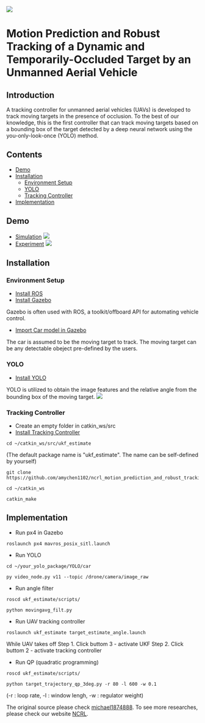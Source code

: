 ![](https://i.imgur.com/ipB5pAy.jpg)
# Motion Prediction and Robust Tracking of a Dynamic and Temporarily-Occluded Target by an Unmanned Aerial Vehicle
## Introduction
A tracking controller for unmanned aerial vehicles (UAVs) is developed to track moving targets in the presence of occlusion. 
To the best of our knowledge, this is the first controller that can track moving targets based on a bounding box of the target detected by a deep neural network using the you-only-look-once (YOLO) method.

## Contents
* [Demo](https://github.com/amychen1102/ncrl_motion_prediction_and_robust_tracking/blob/master/README.md#demo)
* [Installation](https://github.com/amychen1102/ncrl_motion_prediction_and_robust_tracking/blob/master/README.md#installation)
    * [Environment Setup](https://github.com/amychen1102/ncrl_motion_prediction_and_robust_tracking/blob/master/README.md#environment-setup)
    * [YOLO](https://github.com/amychen1102/ncrl_motion_prediction_and_robust_tracking/blob/master/README.md#yolo)
    * [Tracking Controller](https://github.com/amychen1102/ncrl_motion_prediction_and_robust_tracking/blob/master/README.md#tracking-controller)
* [Implementation](https://github.com/amychen1102/ncrl_motion_prediction_and_robust_tracking/blob/master/README.md#implementation)

## Demo
* [Simulation](https://www.youtube.com/watch?v=YJ2ChIldr9A)
![](https://i.imgur.com/gKFvzGC.png)
* [Experiment](https://www.youtube.com/watch?v=qz8sRHEVMaw)
![](https://i.imgur.com/OrliJcH.jpg)



## Installation
### Environment Setup
* [Install ROS](http://wiki.ros.org/ROS/Installation)
* [Install Gazebo](https://dev.px4.io/v1.9.0/en/simulation/ros_interface.html) 

Gazebo is often used with ROS, a toolkit/offboard API for automating vehicle control. 
* [Import Car model in Gazebo](https://github.com/osrf/car_demo)

The car is assumed to be the moving target to track. The moving target can be any detectable obeject pre-defined by the users. 
### YOLO
* [Install YOLO](https://github.com/n8886919/YOLO#Licence-Plate-Detection)

YOLO is utilized to obtain the image features and the relative angle from the bounding box of the moving target.
![](https://i.imgur.com/hAZaUgz.png)
### Tracking Controller
* Create an empty folder in catkin_ws/src
* [Install Tracking Controller](https://github.com/amychen1102/ncrl_motion_prediction_and_robust_tracking)
 ```
cd ~/catkin_ws/src/ukf_estimate
```

(The default package name is "ukf_estimate". The name can be self-defined by yourself)

```
git clone https://github.com/amychen1102/ncrl_motion_prediction_and_robust_tracking.git
```
```
cd ~/catkin_ws
```

```
catkin_make
```
## Implementation
* Run px4 in Gazebo
```
roslaunch px4 mavros_posix_sitl.launch
```
* Run YOLO
```
cd ~/your_yolo_package/YOLO/car 
```
```
py video_node.py v11 --topic /drone/camera/image_raw 
```
* Run angle filter
```
roscd ukf_estimate/scripts/
```
```
python movingavg_filt.py
```
* Run UAV tracking controller 
```
roslaunch ukf_estimate target_estimate_angle.launch
```
While UAV takes off
Step 1. Click buttom 3 - activate UKF
Step 2. Click buttom 2 - activate tracking controller

* Run QP (quadratic programming)
```
roscd ukf_estimate/scripts/
```
```
python target_trajectory_qp_3deg.py -r 80 -l 600 -w 0.1 
```
(-r : loop rate, -l : window lengh, -w : regulator weight)

The original source  please check [michael1874888](https://github.com/michael1874888/ukf_estimate/tree/measurement_depth).
To see more researches, please check our website [NCRL](http://ncrl.nctu.edu.tw/).
